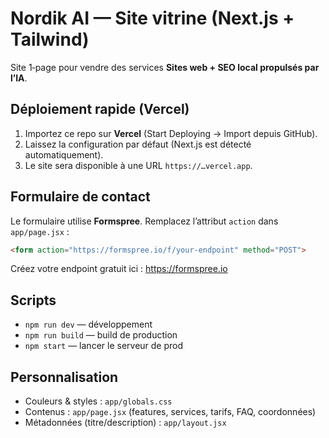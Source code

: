 # Nordik AI — Site vitrine (Next.js + Tailwind)

Site 1‑page pour vendre des services **Sites web + SEO local propulsés par l’IA**.

## Déploiement rapide (Vercel)

1. Importez ce repo sur **Vercel** (Start Deploying → Import depuis GitHub).
2. Laissez la configuration par défaut (Next.js est détecté automatiquement).
3. Le site sera disponible à une URL `https://…vercel.app`.

## Formulaire de contact

Le formulaire utilise **Formspree**. Remplacez l’attribut `action` dans `app/page.jsx` :
```html
<form action="https://formspree.io/f/your-endpoint" method="POST">
```
Créez votre endpoint gratuit ici : https://formspree.io

## Scripts

- `npm run dev` — développement
- `npm run build` — build de production
- `npm start` — lancer le serveur de prod

## Personnalisation

- Couleurs & styles : `app/globals.css`
- Contenus : `app/page.jsx` (features, services, tarifs, FAQ, coordonnées)
- Métadonnées (titre/description) : `app/layout.jsx`
